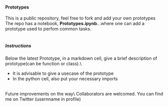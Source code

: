 #### Prototypes
This is a public repository, feel free to fork and add your own prototypes\
The repo has a notebook, <b>Prototypes.ipynb</b>...where one can add a prototype used to perfom common tasks.\
<br>
##### Instructions
Below the latest Prototype, in a markdown cell, give a brief description of prototype(can be function or class).\
* It is advisable to give a usecase of the prototype
* In the python cell, also put your necessary imports
<br>
Future improvements on the way\
Collaborators are welcomed. You can find me on Twitter (usernname in profile)
